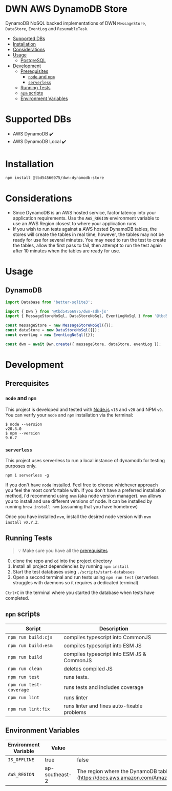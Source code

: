 # DWN AWS DynamoDB Store <!-- omit in toc -->


DynamoDB NoSQL backed implementations of DWN `MessageStore`, `DataStore`, `EventLog` and `ResumableTask`. 

- [Supported DBs](#supported-dbs)
- [Installation](#installation)
- [Considerations](#considerations)
- [Usage](#usage)
  - [PostgreSQL](#dynamodb)
- [Development](#development)
  - [Prerequisites](#prerequisites)
    - [`node` and `npm`](#node-and-npm)
    - [`serverless`](#serverless)
  - [Running Tests](#running-tests)
  - [`npm` scripts](#npm-scripts)
  - [Environment Variables](#environment-variables)


# Supported DBs
* AWS DynamoDB ✔️
* AWS DynamoDB Local ✔️

# Installation

```bash
npm install @tbd54566975/dwn-dynamodb-store
```

# Considerations

- Since DynamoDB is an AWS hosted service, factor latency into your application requirements. Use the `AWS_REGION` environment variable to use an AWS Region closest to where your application runs.
- If you wish to run tests against a AWS hosted DynamoDB tables, the stores will create the tables in real time, however, the tables may not be ready for use for several minutes. You may need to run the test to create the tables, allow the first pass to fail, then attempt to run the test again after 10 minutes when the tables are ready for use.

# Usage

## DynamoDB

```typescript
import Database from 'better-sqlite3';

import { Dwn } from '@tbd54566975/dwn-sdk-js'
import { MessageStoreNoSql, DataStoreNoSql, EventLogNoSql } from '@tbd54566975/dwn-sql-store';

const messageStore = new MessageStoreNoSql({});
const dataStore = new DataStoreNoSql({});
const eventLog = new EventLogNoSql({});

const dwn = await Dwn.create({ messageStore, dataStore, eventLog });
```

# Development

## Prerequisites
### `node` and `npm`
This project is developed and tested with [Node.js](https://nodejs.org/en/about/previous-releases)
`v18` and `v20` and NPM `v9`. You can verify your `node` and `npm` installation via the terminal:

```
$ node --version
v20.3.0
$ npm --version
9.6.7
```

### `serverless`
This project uses serverless to run a local instance of dynamodb for testing purposes only.
```
npm i serverless -g
```

If you don't have `node` installed. Feel free to choose whichever approach you feel the most comfortable with. If you don't have a preferred installation method, i'd recommend using `nvm` (aka node version manager). `nvm` allows you to install and use different versions of node. It can be installed by running `brew install nvm` (assuming that you have homebrew)

Once you have installed `nvm`, install the desired node version with `nvm install vX.Y.Z`.

## Running Tests
> 💡 Make sure you have all the [prerequisites](#prerequisites)

0. clone the repo and `cd` into the project directory
1. Install all project dependencies by running `npm install`
2. Start the test databases using `./scripts/start-databases`
3. Open a second terminal and run tests using `npm run test` (serverless struggles with daemons so it requires a dedicated terminal)

`Ctrl+C` in the terminal where you started the database when tests have completed.

## `npm` scripts

| Script                  | Description                                 |
| ----------------------- | ------------------------------------------- |
| `npm run build:cjs`     | compiles typescript into CommonJS           |
| `npm run build:esm`     | compiles typescript into ESM JS             |
| `npm run build`         | compiles typescript into ESM JS & CommonJS  |
| `npm run clean`         | deletes compiled JS                         |
| `npm run test`          | runs tests.                                 |
| `npm run test-coverage` | runs tests and includes coverage            |
| `npm run lint`          | runs linter                                 |
| `npm run lint:fix`      | runs linter and fixes auto-fixable problems |

## Environment Variables

| Environment Variable    | Value          | Description                                 |
| ----------------------- | -------------- | ------------------------------------------- |
| `IS_OFFLINE`            | true|false     | Uses a local DynamoDB instance for testing  |
| `AWS_REGION`            | ap-southeast-2 | The region where the DynamoDB tables should be created (https://docs.aws.amazon.com/AmazonRDS/latest/UserGuide/Concepts.RegionsAndAvailabilityZones.html) |


